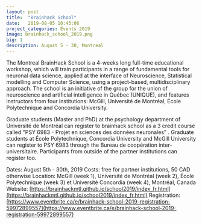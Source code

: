 ```yaml
---
layout: post
title:  "Brainhack School"
date:   2019-08-05 10:43:06
project_categories: Events 2019
image: brainhack_school_2019.png
big: 1
description: August 5 - 30, Montreal
---
```

The Montreal BrainHack School is a 4-weeks long full-time educational workshop, which will train participants in a range of fundamental tools for neuronal data science, applied at the interface of Neuroscience, Statistical modelling and Computer Science, using a project-based, multidisciplinary approach. The school is an initiative of the group for the union of neuroscience and artificial intelligence in Québec (UNIQUE), and features instructors from four institutions: McGill, Université de Montréal, École Polytechnique and Concordia University.

Graduate students (Master and PhD) at the psychology department of Université de Montréal can register to brainhack school as a 3 credit course called "PSY 6983 - Projet en sciences des données neuronales" . Graduate students at École Polytechnique, Concordia University and McGill University can register to PSY 6983 through the Bureau de coopération inter-universitaire. Participants from outside of the partner institutions can register too.

Dates: August 5th - 30th, 2019
Costs: free for partner institutions, 50 CAD otherwise
Location: McGill (week 1), Université de Montréal (week 2), École Polytechnique (week 3) et Université Concordia (week 4), Montréal, Canada
Website: [https://brainhackmtl.github.io/school2019/index_fr.html](https://brainhackmtl.github.io/school2019/index_fr.html)
Registration: [https://www.eventbrite.ca/e/brainhack-school-2019-registration-59972899557](https://www.eventbrite.ca/e/brainhack-school-2019-registration-59972899557)
